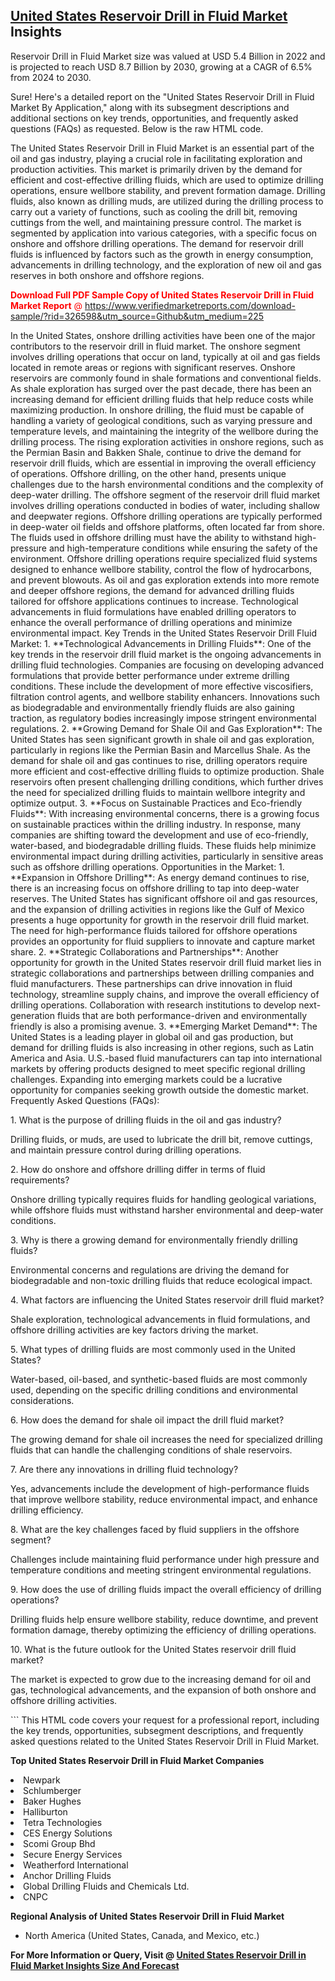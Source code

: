 <h2><a href="https://www.verifiedmarketreports.com/download-sample/?rid=326598&amp;utm_source=Github&amp;utm_medium=225" target="_blank">United States Reservoir Drill in Fluid Market</a> Insights</h2><p>Reservoir Drill in Fluid Market size was valued at USD 5.4 Billion in 2022 and is projected to reach USD 8.7 Billion by 2030, growing at a CAGR of 6.5% from 2024 to 2030.</p><p>Sure! Here's a detailed report on the "United States Reservoir Drill in Fluid Market By Application," along with its subsegment descriptions and additional sections on key trends, opportunities, and frequently asked questions (FAQs) as requested. Below is the raw HTML code. <p>The United States Reservoir Drill in Fluid Market is an essential part of the oil and gas industry, playing a crucial role in facilitating exploration and production activities. This market is primarily driven by the demand for efficient and cost-effective drilling fluids, which are used to optimize drilling operations, ensure wellbore stability, and prevent formation damage. Drilling fluids, also known as drilling muds, are utilized during the drilling process to carry out a variety of functions, such as cooling the drill bit, removing cuttings from the well, and maintaining pressure control. The market is segmented by application into various categories, with a specific focus on onshore and offshore drilling operations. The demand for reservoir drill fluids is influenced by factors such as the growth in energy consumption, advancements in drilling technology, and the exploration of new oil and gas reserves in both onshore and offshore regions. <p><span class=""><span style="color: #ff0000;"><strong>Download Full PDF Sample Copy of United States Reservoir Drill in Fluid Market Report</strong> @ </span><a href="https://www.verifiedmarketreports.com/download-sample/?rid=326598&amp;utm_source=Github&amp;utm_medium=225" target="_blank">https://www.verifiedmarketreports.com/download-sample/?rid=326598&amp;utm_source=Github&amp;utm_medium=225</a></span></p> In the United States, onshore drilling activities have been one of the major contributors to the reservoir drill in fluid market. The onshore segment involves drilling operations that occur on land, typically at oil and gas fields located in remote areas or regions with significant reserves. Onshore reservoirs are commonly found in shale formations and conventional fields. As shale exploration has surged over the past decade, there has been an increasing demand for efficient drilling fluids that help reduce costs while maximizing production. In onshore drilling, the fluid must be capable of handling a variety of geological conditions, such as varying pressure and temperature levels, and maintaining the integrity of the wellbore during the drilling process. The rising exploration activities in onshore regions, such as the Permian Basin and Bakken Shale, continue to drive the demand for reservoir drill fluids, which are essential in improving the overall efficiency of operations. Offshore drilling, on the other hand, presents unique challenges due to the harsh environmental conditions and the complexity of deep-water drilling. The offshore segment of the reservoir drill fluid market involves drilling operations conducted in bodies of water, including shallow and deepwater regions. Offshore drilling operations are typically performed in deep-water oil fields and offshore platforms, often located far from shore. The fluids used in offshore drilling must have the ability to withstand high-pressure and high-temperature conditions while ensuring the safety of the environment. Offshore drilling operations require specialized fluid systems designed to enhance wellbore stability, control the flow of hydrocarbons, and prevent blowouts. As oil and gas exploration extends into more remote and deeper offshore regions, the demand for advanced drilling fluids tailored for offshore applications continues to increase. Technological advancements in fluid formulations have enabled drilling operators to enhance the overall performance of drilling operations and minimize environmental impact. Key Trends in the United States Reservoir Drill Fluid Market: 1. **Technological Advancements in Drilling Fluids**: One of the key trends in the reservoir drill fluid market is the ongoing advancements in drilling fluid technologies. Companies are focusing on developing advanced formulations that provide better performance under extreme drilling conditions. These include the development of more effective viscosifiers, filtration control agents, and wellbore stability enhancers. Innovations such as biodegradable and environmentally friendly fluids are also gaining traction, as regulatory bodies increasingly impose stringent environmental regulations. 2. **Growing Demand for Shale Oil and Gas Exploration**: The United States has seen significant growth in shale oil and gas exploration, particularly in regions like the Permian Basin and Marcellus Shale. As the demand for shale oil and gas continues to rise, drilling operators require more efficient and cost-effective drilling fluids to optimize production. Shale reservoirs often present challenging drilling conditions, which further drives the need for specialized drilling fluids to maintain wellbore integrity and optimize output. 3. **Focus on Sustainable Practices and Eco-friendly Fluids**: With increasing environmental concerns, there is a growing focus on sustainable practices within the drilling industry. In response, many companies are shifting toward the development and use of eco-friendly, water-based, and biodegradable drilling fluids. These fluids help minimize environmental impact during drilling activities, particularly in sensitive areas such as offshore drilling operations. Opportunities in the Market: 1. **Expansion in Offshore Drilling**: As energy demand continues to rise, there is an increasing focus on offshore drilling to tap into deep-water reserves. The United States has significant offshore oil and gas resources, and the expansion of drilling activities in regions like the Gulf of Mexico presents a huge opportunity for growth in the reservoir drill fluid market. The need for high-performance fluids tailored for offshore operations provides an opportunity for fluid suppliers to innovate and capture market share. 2. **Strategic Collaborations and Partnerships**: Another opportunity for growth in the United States reservoir drill fluid market lies in strategic collaborations and partnerships between drilling companies and fluid manufacturers. These partnerships can drive innovation in fluid technology, streamline supply chains, and improve the overall efficiency of drilling operations. Collaboration with research institutions to develop next-generation fluids that are both performance-driven and environmentally friendly is also a promising avenue. 3. **Emerging Market Demand**: The United States is a leading player in global oil and gas production, but demand for drilling fluids is also increasing in other regions, such as Latin America and Asia. U.S.-based fluid manufacturers can tap into international markets by offering products designed to meet specific regional drilling challenges. Expanding into emerging markets could be a lucrative opportunity for companies seeking growth outside the domestic market. Frequently Asked Questions (FAQs): <p>1. What is the purpose of drilling fluids in the oil and gas industry?</p> <p>Drilling fluids, or muds, are used to lubricate the drill bit, remove cuttings, and maintain pressure control during drilling operations.</p> <p>2. How do onshore and offshore drilling differ in terms of fluid requirements?</p> <p>Onshore drilling typically requires fluids for handling geological variations, while offshore fluids must withstand harsher environmental and deep-water conditions.</p> <p>3. Why is there a growing demand for environmentally friendly drilling fluids?</p> <p>Environmental concerns and regulations are driving the demand for biodegradable and non-toxic drilling fluids that reduce ecological impact.</p> <p>4. What factors are influencing the United States reservoir drill fluid market?</p> <p>Shale exploration, technological advancements in fluid formulations, and offshore drilling activities are key factors driving the market.</p> <p>5. What types of drilling fluids are most commonly used in the United States?</p> <p>Water-based, oil-based, and synthetic-based fluids are most commonly used, depending on the specific drilling conditions and environmental considerations.</p> <p>6. How does the demand for shale oil impact the drill fluid market?</p> <p>The growing demand for shale oil increases the need for specialized drilling fluids that can handle the challenging conditions of shale reservoirs.</p> <p>7. Are there any innovations in drilling fluid technology?</p> <p>Yes, advancements include the development of high-performance fluids that improve wellbore stability, reduce environmental impact, and enhance drilling efficiency.</p> <p>8. What are the key challenges faced by fluid suppliers in the offshore segment?</p> <p>Challenges include maintaining fluid performance under high pressure and temperature conditions and meeting stringent environmental regulations.</p> <p>9. How does the use of drilling fluids impact the overall efficiency of drilling operations?</p> <p>Drilling fluids help ensure wellbore stability, reduce downtime, and prevent formation damage, thereby optimizing the efficiency of drilling operations.</p> <p>10. What is the future outlook for the United States reservoir drill fluid market?</p> <p>The market is expected to grow due to the increasing demand for oil and gas, technological advancements, and the expansion of both onshore and offshore drilling activities.</p> ``` This HTML code covers your request for a professional report, including the key trends, opportunities, subsegment descriptions, and frequently asked questions related to the United States Reservoir Drill in Fluid Market.</p><p><strong>Top United States Reservoir Drill in Fluid Market Companies</strong></p><div data-test-id=""><p><li>Newpark</li><li> Schlumberger</li><li> Baker Hughes</li><li> Halliburton</li><li> Tetra Technologies</li><li> CES Energy Solutions</li><li> Scomi Group Bhd</li><li> Secure Energy Services</li><li> Weatherford International</li><li> Anchor Drilling Fluids</li><li> Global Drilling Fluids and Chemicals Ltd.</li><li> CNPC</li></p><div><strong>Regional Analysis of&nbsp;United States Reservoir Drill in Fluid Market</strong></div><ul><li dir="ltr"><p dir="ltr">North America&nbsp;(United States, Canada, and Mexico, etc.)</p></li></ul><p><strong>For More Information or Query, Visit @&nbsp;</strong><strong><a href="https://www.verifiedmarketreports.com/product/reservoir-drill-in-fluid-market/?utm_source=Github&amp;utm_medium=225" target="_blank">United States Reservoir Drill in Fluid Market Insights Size And Forecast</a></strong></p></div>
